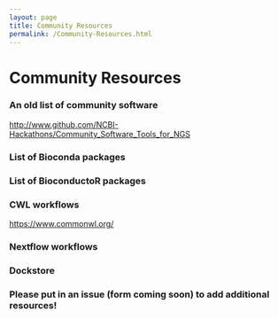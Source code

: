 ```yaml
---
layout: page
title: Community Resources
permalink: /Community-Resources.html
---
```


# Community Resources

### An old list of community software 

<a href="https://www.github.com/NCBI-Hackathons/Community_Software_Tools_for_NGS" target="_blank">http://www.github.com/NCBI-Hackathons/Community_Software_Tools_for_NGS</a>

### List of Bioconda packages

### List of BioconductoR packages

### CWL workflows 

<a href="https://www.commonwl.org/" target="_blank">https://www.commonwl.org/</a>

### Nextflow workflows

### Dockstore

### Please put in an issue (form coming soon) to add additional resources!

